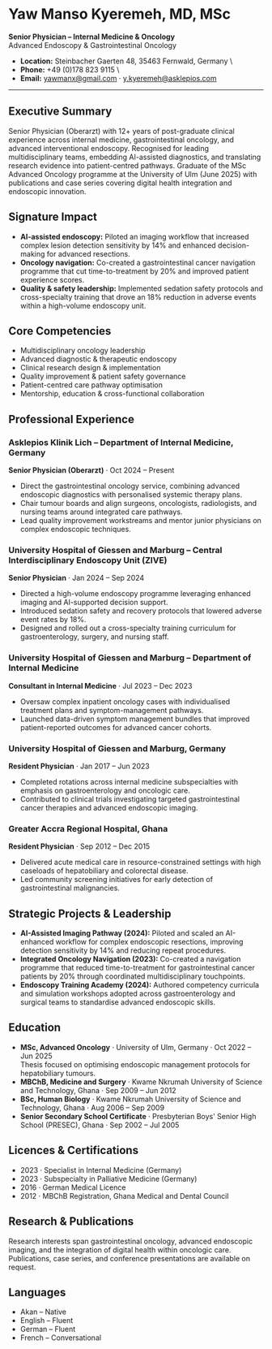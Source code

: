 # Yaw Manso Kyeremeh, MD, MSc

**Senior Physician – Internal Medicine & Oncology**  \
Advanced Endoscopy & Gastrointestinal Oncology

- **Location:** Steinbacher Gaerten 48, 35463 Fernwald, Germany  \
- **Phone:** +49 (0)178 823 9115  \
- **Email:** [yawmanx@gmail.com](mailto:yawmanx@gmail.com) · [y.kyeremeh@asklepios.com](mailto:y.kyeremeh@asklepios.com)

---

## Executive Summary
Senior Physician (Oberarzt) with 12+ years of post-graduate clinical experience across internal medicine, gastrointestinal oncology, and advanced interventional endoscopy. Recognised for leading multidisciplinary teams, embedding AI-assisted diagnostics, and translating research evidence into patient-centred pathways. Graduate of the MSc Advanced Oncology programme at the University of Ulm (June 2025) with publications and case series covering digital health integration and endoscopic innovation.

## Signature Impact
- **AI-assisted endoscopy:** Piloted an imaging workflow that increased complex lesion detection sensitivity by 14% and enhanced decision-making for advanced resections.
- **Oncology navigation:** Co-created a gastrointestinal cancer navigation programme that cut time-to-treatment by 20% and improved patient experience scores.
- **Quality & safety leadership:** Implemented sedation safety protocols and cross-specialty training that drove an 18% reduction in adverse events within a high-volume endoscopy unit.

## Core Competencies
- Multidisciplinary oncology leadership
- Advanced diagnostic & therapeutic endoscopy
- Clinical research design & implementation
- Quality improvement & patient safety governance
- Patient-centred care pathway optimisation
- Mentorship, education & cross-functional collaboration

## Professional Experience

### Asklepios Klinik Lich – Department of Internal Medicine, Germany  
**Senior Physician (Oberarzt)** · Oct 2024 – Present
- Direct the gastrointestinal oncology service, combining advanced endoscopic diagnostics with personalised systemic therapy plans.
- Chair tumour boards and align surgeons, oncologists, radiologists, and nursing teams around integrated care pathways.
- Lead quality improvement workstreams and mentor junior physicians on complex endoscopic techniques.

### University Hospital of Giessen and Marburg – Central Interdisciplinary Endoscopy Unit (ZIVE)  
**Senior Physician** · Jan 2024 – Sep 2024
- Directed a high-volume endoscopy programme leveraging enhanced imaging and AI-supported decision support.
- Introduced sedation safety and recovery protocols that lowered adverse event rates by 18%.
- Designed and rolled out a cross-specialty training curriculum for gastroenterology, surgery, and nursing staff.

### University Hospital of Giessen and Marburg – Department of Internal Medicine  
**Consultant in Internal Medicine** · Jul 2023 – Dec 2023
- Oversaw complex inpatient oncology cases with individualised treatment plans and symptom-management pathways.
- Launched data-driven symptom management bundles that improved patient-reported outcomes for advanced cancer cohorts.

### University Hospital of Giessen and Marburg, Germany  
**Resident Physician** · Jan 2017 – Jun 2023
- Completed rotations across internal medicine subspecialties with emphasis on gastroenterology and oncologic care.
- Contributed to clinical trials investigating targeted gastrointestinal cancer therapies and advanced endoscopic imaging.

### Greater Accra Regional Hospital, Ghana  
**Resident Physician** · Sep 2012 – Dec 2015
- Delivered acute medical care in resource-constrained settings with high caseloads of hepatobiliary and colorectal disease.
- Led community screening initiatives for early detection of gastrointestinal malignancies.

## Strategic Projects & Leadership
- **AI-Assisted Imaging Pathway (2024):** Piloted and scaled an AI-enhanced workflow for complex endoscopic resections, improving detection sensitivity by 14% and reducing repeat procedures.
- **Integrated Oncology Navigation (2023):** Co-created a navigation programme that reduced time-to-treatment for gastrointestinal cancer patients by 20% through coordinated multidisciplinary touchpoints.
- **Endoscopy Training Academy (2024):** Authored competency curricula and simulation workshops adopted across gastroenterology and surgical teams to standardise advanced endoscopic skills.

## Education
- **MSc, Advanced Oncology** · University of Ulm, Germany · Oct 2022 – Jun 2025  \
  Thesis focused on optimising endoscopic management protocols for hepatobiliary tumours.
- **MBChB, Medicine and Surgery** · Kwame Nkrumah University of Science and Technology, Ghana · Sep 2009 – Jun 2012
- **BSc, Human Biology** · Kwame Nkrumah University of Science and Technology, Ghana · Aug 2006 – Sep 2009
- **Senior Secondary School Certificate** · Presbyterian Boys' Senior High School (PRESEC), Ghana · Sep 2002 – Jul 2005

## Licences & Certifications
- 2023 · Specialist in Internal Medicine (Germany)
- 2023 · Subspecialty in Palliative Medicine (Germany)
- 2016 · German Medical Licence
- 2012 · MBChB Registration, Ghana Medical and Dental Council

## Research & Publications
Research interests span gastrointestinal oncology, advanced endoscopic imaging, and the integration of digital health within oncologic care. Publications, case series, and conference presentations are available on request.

## Languages
- Akan – Native
- English – Fluent
- German – Fluent
- French – Conversational

